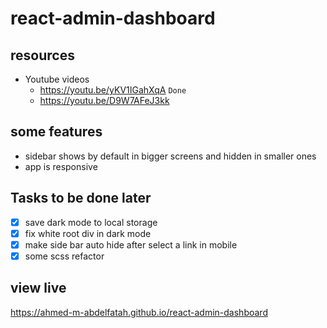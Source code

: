 # react-admin-dashboard

## resources

- Youtube videos
  - https://youtu.be/yKV1IGahXqA `Done`
  - https://youtu.be/D9W7AFeJ3kk

## some features

- sidebar shows by default in bigger screens and hidden in smaller ones
- app is responsive

## Tasks to be done later

- [x] save dark mode to local storage
- [x] fix white root div in dark mode
- [x] make side bar auto hide after select a link in mobile
- [x] some scss refactor

## view live

https://ahmed-m-abdelfatah.github.io/react-admin-dashboard
